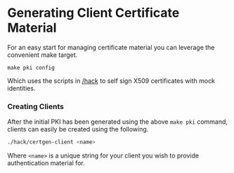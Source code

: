 # Generating Client Certificate Material 

For an easy start for managing certificate material you can leverage the convenient make target.

``` 
make pki config
```

Which uses the scripts in [/hack](https://github.com/aurae-runtime/aurae/tree/main/hack) to self sign X509 certificates with mock identities. 

### Creating Clients 

After the initial PKI has been generated using the above `make pki` command, clients can easily be created using the following.

```bash 
./hack/certgen-client <name>
```

Where `<name>` is a unique string for your client you wish to provide authentication material for.